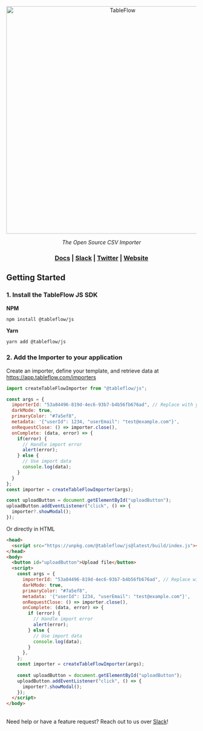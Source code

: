 <div align="center">
<a href="https://tableflow.com"><img src="https://tableflow-assets-cdn.s3.amazonaws.com/TableFlow-readme-header.png" width="600" alt="TableFlow"></a>

<em>The Open Source CSV Importer</em>

<h3>
    <a href="https://tableflow.com/docs">Docs</a> |
    <a href="https://join.slack.com/t/tableflow/shared_invite/zt-1psu47idh-vnItf_BaWcIWih8flGZ0fw">Slack</a> |
    <a href="https://twitter.com/tableflow">Twitter</a> |
    <a href="https://tableflow.com">Website</a> 
</h3>

</div>

## Getting Started

### 1. Install the TableFlow JS SDK

**NPM**

```bash
npm install @tableflow/js
```

**Yarn**

```bash
yarn add @tableflow/js
```

### 2. Add the Importer to your application

Create an importer, define your template, and retrieve data at https://app.tableflow.com/importers

```javascript
import createTableFlowImporter from "@tableflow/js";

const args = {
  importerId: "53a84496-819d-4ec6-93b7-b4b56fb676ad", // Replace with your importer ID from https://app.tableflow.com/importers
  darkMode: true,
  primaryColor: "#7a5ef8",
  metadata: '{"userId": 1234, "userEmail": "test@example.com"}',
  onRequestClose: () => importer.close(),
  onComplete: (data, error) => {
    if(error) {
      // Handle import error
      alert(error);
    } else {
      // Use import data
      console.log(data);
    }
  }
};
const importer = createTableFlowImporter(args);

const uploadButton = document.getElementById("uploadButton");
uploadButton.addEventListener("click", () => {
  importer?.showModal();
});
```

Or directly in HTML

```html
<head>
  <script src="https://unpkg.com/@tableflow/js@latest/build/index.js"></script>
</head>
<body>
  <button id="uploadButton">Upload file</button>
  <script>
    const args = {
      importerId: "53a84496-819d-4ec6-93b7-b4b56fb676ad", // Replace with your importer ID from https://app.tableflow.com/importers
      darkMode: true,
      primaryColor: "#7a5ef8",
      metadata: '{"userId": 1234, "userEmail": "test@example.com"}',
      onRequestClose: () => importer.close(),
      onComplete: (data, error) => {
        if (error) {
          // Handle import error
          alert(error);
        } else {
          // Use import data
          console.log(data);
        }
      },
    };
    const importer = createTableFlowImporter(args);
  
    const uploadButton = document.getElementById("uploadButton");
    uploadButton.addEventListener("click", () => {
      importer?.showModal();
    });
  </script>
</body>
```

\
Need help or have a feature request? Reach out to us over [Slack](https://join.slack.com/t/tableflow/shared_invite/zt-1psu47idh-vnItf_BaWcIWih8flGZ0fw)!
